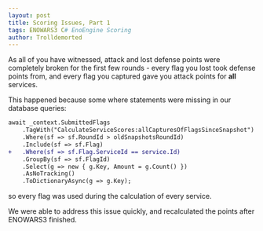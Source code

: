 ```yaml
---
layout: post
title: Scoring Issues, Part 1
tags: ENOWARS3 C# EnoEngine Scoring
author: Trolldemorted
---
```


As all of you have witnessed, attack and lost defense points were completely broken for the first few rounds - every flag you lost took defense points from, and every flag you captured gave you attack points for **all** services.


This happened because some where statements were missing in our database queries:

```diff
await _context.SubmittedFlags
    .TagWith("CalculateServiceScores:allCapturesOfFlagsSinceSnapshot")
    .Where(sf => sf.RoundId > oldSnapshotsRoundId)
    .Include(sf => sf.Flag)
+   .Where(sf => sf.Flag.ServiceId == service.Id)
    .GroupBy(sf => sf.FlagId)
    .Select(g => new { g.Key, Amount = g.Count() })
    .AsNoTracking()
    .ToDictionaryAsync(g => g.Key);
```
so every flag was used during the calculation of every service.

We were able to address this issue quickly, and recalculated the points after ENOWARS3 finished.
